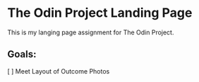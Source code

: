 # The Odin Project Landing Page
This is my langing page assignment for The Odin Project.

## Goals:
[ ] Meet Layout of Outcome Photos